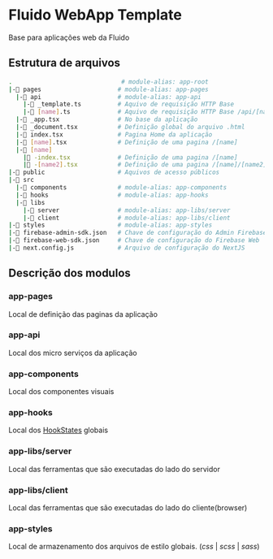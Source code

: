 # Fluido WebApp Template

Base para aplicações web da Fluido

## Estrutura de arquivos

```bash
.                              # module-alias: app-root
|-📁 pages                     # module-alias: app-pages
  |-📁 api                     # module-alias: app-api
    |-📄 _template.ts          # Aquivo de requisição HTTP Base
    |-📄 [name].ts             # Aquivo de requisição HTTP Base /api/[name]
  |-📄 _app.tsx                # No base da aplicação
  |-📄 _document.tsx           # Definição global do arquivo .html
  |-📄 index.tsx               # Pagina Home da aplicação
  |-📄 [name].tsx              # Definição de uma pagina /[name]
  |-📁 [name]
    |📄 -index.tsx             # Definição de uma pagina /[name]
    |📄 -[name2].tsx           # Definição de uma pagina /[name]/[name2]
|-📁 public                    # Aquivos de acesso públicos
|-📁 src
  |-📁 components              # module-alias: app-components
  |-📁 hooks                   # module-alias: app-hooks
  |-📁 libs
    |-📁 server                # module-alias: app-libs/server
    |-📁 client                # module-alias: app-libs/client
|-📁 styles                    # module-alias: app-styles
|-📄 firebase-admin-sdk.json   # Chave de configuração do Admin Firebase
|-📄 firebase-web-sdk.json     # Chave de configuração do Firebase Web
|-📄 next.config.js            # Arquivo de configuração do NextJS
```

## Descrição dos modulos

### app-pages

Local de definição das paginas da aplicação

### app-api

Local dos micro serviços da aplicação

### app-components

Local dos componentes visuais

### app-hooks

Local dos [HookStates](https://hookstate.js.org/) globais

### app-libs/server

Local das ferramentas que são executadas do lado do servidor

### app-libs/client

Local das ferramentas que são executadas do lado do cliente(browser)

### app-styles

Local de armazenamento dos arquivos de estilo globais. (_css_ | _scss_ | _sass_)
